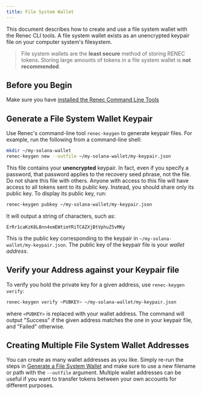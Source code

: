 ```yaml
---
title: File System Wallet
---
```


This document describes how to create and use a file system wallet with the
Renec CLI tools. A file system wallet exists as an unencrypted keypair file
on your computer system's filesystem.

> File system wallets are the **least secure** method of storing RENEC tokens. Storing large amounts of tokens in a file system wallet is **not recommended**.

## Before you Begin

Make sure you have
[installed the Renec Command Line Tools](../cli/install-renec-cli-tools.md)

## Generate a File System Wallet Keypair

Use Renec's command-line tool `renec-keygen` to generate keypair files. For
example, run the following from a command-line shell:

```bash
mkdir ~/my-solana-wallet
renec-keygen new --outfile ~/my-solana-wallet/my-keypair.json
```

This file contains your **unencrypted** keypair. In fact, even if you specify
a password, that password applies to the recovery seed phrase, not the file. Do
not share this file with others. Anyone with access to this file will have access
to all tokens sent to its public key. Instead, you should share only its public
key. To display its public key, run:

```bash
renec-keygen pubkey ~/my-solana-wallet/my-keypair.json
```

It will output a string of characters, such as:

```text
ErRr1caKzK8L8nn4xmEWtimYRiTCAZXjBtVphuZ5vMKy
```

This is the public key corresponding to the keypair in
`~/my-solana-wallet/my-keypair.json`. The public key of the keypair file is
your _wallet address_.

## Verify your Address against your Keypair file

To verify you hold the private key for a given address, use
`renec-keygen verify`:

```bash
renec-keygen verify <PUBKEY> ~/my-solana-wallet/my-keypair.json
```

where `<PUBKEY>` is replaced with your wallet address.
The command will output "Success" if the given address matches the
one in your keypair file, and "Failed" otherwise.

## Creating Multiple File System Wallet Addresses

You can create as many wallet addresses as you like. Simply re-run the
steps in [Generate a File System Wallet](#generate-a-file-system-wallet-keypair)
and make sure to use a new filename or path with the `--outfile` argument.
Multiple wallet addresses can be useful if you want to transfer tokens between
your own accounts for different purposes.
